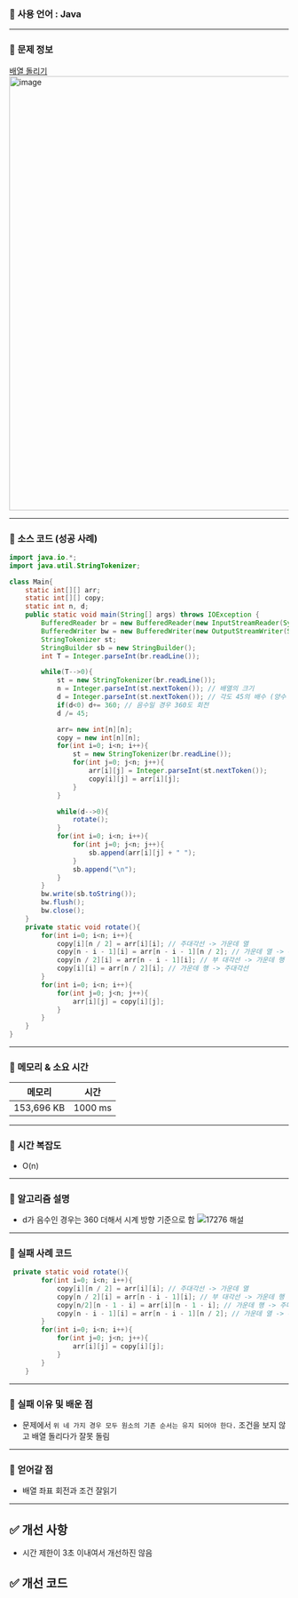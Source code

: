 ### 📌 **사용 언어** : Java

---
### 📌 **문제 정보**
[배열 돌리기](https://www.acmicpc.net/problem/17276)
<img width="782" alt="image" src="https://github.com/user-attachments/assets/d6d9e8fa-ff08-4a7a-a18a-edae1aafbccd" />

---

### 📌 **소스 코드 (성공 사례)**

```java
import java.io.*;
import java.util.StringTokenizer;

class Main{
    static int[][] arr;
    static int[][] copy;
    static int n, d;
    public static void main(String[] args) throws IOException {
        BufferedReader br = new BufferedReader(new InputStreamReader(System.in));
        BufferedWriter bw = new BufferedWriter(new OutputStreamWriter(System.out));
        StringTokenizer st;
        StringBuilder sb = new StringBuilder();
        int T = Integer.parseInt(br.readLine());

        while(T-->0){
            st = new StringTokenizer(br.readLine());
            n = Integer.parseInt(st.nextToken()); // 배열의 크기
            d = Integer.parseInt(st.nextToken()); // 각도 45의 배수 (양수 -> 시계 방향, 음수->반시계)
            if(d<0) d+= 360; // 음수일 경우 360도 회전
            d /= 45;

            arr= new int[n][n];
            copy = new int[n][n];
            for(int i=0; i<n; i++){
                st = new StringTokenizer(br.readLine());
                for(int j=0; j<n; j++){
                    arr[i][j] = Integer.parseInt(st.nextToken());
                    copy[i][j] = arr[i][j];
                }
            }

            while(d-->0){
                rotate();
            }
            for(int i=0; i<n; i++){
                for(int j=0; j<n; j++){
                    sb.append(arr[i][j] + " ");
                }
                sb.append("\n");
            }
        }
        bw.write(sb.toString());
        bw.flush();
        bw.close();
    }
    private static void rotate(){
        for(int i=0; i<n; i++){
            copy[i][n / 2] = arr[i][i]; // 주대각선 -> 가운데 열
            copy[n - i - 1][i] = arr[n - i - 1][n / 2]; // 가운데 열 -> 부대각선
            copy[n / 2][i] = arr[n - i - 1][i]; // 부 대각선 -> 가운데 행
            copy[i][i] = arr[n / 2][i]; // 가운데 행 -> 주대각선
        }
        for(int i=0; i<n; i++){
            for(int j=0; j<n; j++){
                arr[i][j] = copy[i][j];
            }
        }
    }
}
```

---
### 📌 **메모리 & 소요 시간**
| 메모리      | 시간     |
|-------------|----------|
| 153,696 KB  | 1000 ms  |






---
### 📌 **시간 복잡도**

- O(n)

---

### 📌 **알고리즘 설명**

- d가 음수인 경우는 360 더해서 시계 방향 기준으로 함
  ![17276 해설](https://github.com/user-attachments/assets/2f6f782b-ef25-4cfe-a53e-bdc21e1c64fd)

---

### 📌 **실패 사례 코드**

```java
 private static void rotate(){
        for(int i=0; i<n; i++){
            copy[i][n / 2] = arr[i][i]; // 주대각선 -> 가운데 열
            copy[n / 2][i] = arr[n - i - 1][i]; // 부 대각선 -> 가운데 행
            copy[n/2][n - 1 - i] = arr[i][n - 1 - i]; // 가운데 행 -> 주대각선
            copy[n - i - 1][i] = arr[n - i - 1][n / 2]; // 가운데 열 -> 부대각선
        }
        for(int i=0; i<n; i++){
            for(int j=0; j<n; j++){
                arr[i][j] = copy[i][j];
            }
        }
    }
```

---

### 📌 **실패 이유 및 배운 점**

- 문제에서 `위 네 가지 경우 모두 원소의 기존 순서는 유지 되어야 한다.` 조건을 보지 않고 배열 돌리다가 잘못 돌림

---

### 📌 **얻어갈 점**

- 배열 좌표 회전과 조건 잘읽기

---

## ✅ 개선 사항

- 시간 제한이 3초 이내여서 개선하진 않음

## ✅ 개선 코드

